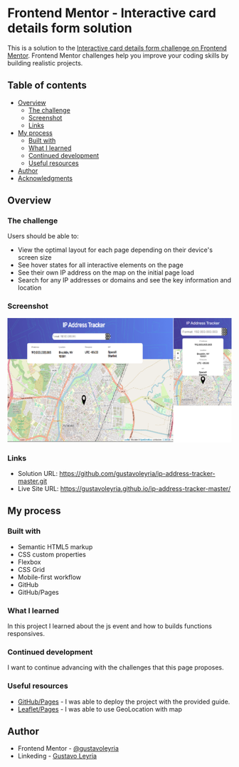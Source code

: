 # Frontend Mentor - Interactive card details form solution

This is a solution to the [Interactive card details form challenge on Frontend Mentor](https://www.frontendmentor.io/challenges/interactive-card-details-form-XpS8cKZDWw). Frontend Mentor challenges help you improve your coding skills by building realistic projects. 

## Table of contents

- [Overview](#overview)
  - [The challenge](#the-challenge)
  - [Screenshot](#screenshot)
  - [Links](#links)
- [My process](#my-process)
  - [Built with](#built-with)
  - [What I learned](#what-i-learned)
  - [Continued development](#continued-development)
  - [Useful resources](#useful-resources)
- [Author](#author)
- [Acknowledgments](#acknowledgments)


## Overview

### The challenge

Users should be able to:

- View the optimal layout for each page depending on their device's screen size
- See hover states for all interactive elements on the page
- See their own IP address on the map on the initial page load
- Search for any IP addresses or domains and see the key information and location

### Screenshot

![IPlocation](screenShot.png?raw=true "IPlocation")

### Links

- Solution URL: https://github.com/gustavoleyria/ip-address-tracker-master.git
- Live Site URL: https://gustavoleyria.github.io/ip-address-tracker-master/

## My process

### Built with

- Semantic HTML5 markup
- CSS custom properties
- Flexbox
- CSS Grid
- Mobile-first workflow
- GitHub
- GitHub/Pages

### What I learned

In this project I learned about the js event and how to builds functions responsives.

### Continued development

I want to continue advancing with the challenges that this page proposes.

### Useful resources

- [GitHub/Pages](https://pages.github.com/) - I was able to deploy the project with the provided guide.
- [Leaflet/Pages](https://leafletjs.com/) - I was able to use GeoLocation with map

## Author

- Frontend Mentor - [@gustavoleyria](https://www.frontendmentor.io/profile/gustavoleyria)
- Linkeding - [Gustavo Leyria](https://www.linkedin.com/in/gustavo-leyria-1980/?locale=en_US)







































































